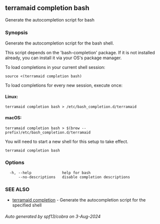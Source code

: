 ## terramaid completion bash

Generate the autocompletion script for bash

### Synopsis

Generate the autocompletion script for the bash shell.

This script depends on the 'bash-completion' package.
If it is not installed already, you can install it via your OS's package manager.

To load completions in your current shell session:

	source <(terramaid completion bash)

To load completions for every new session, execute once:

#### Linux:

	terramaid completion bash > /etc/bash_completion.d/terramaid

#### macOS:

	terramaid completion bash > $(brew --prefix)/etc/bash_completion.d/terramaid

You will need to start a new shell for this setup to take effect.


```
terramaid completion bash
```

### Options

```
  -h, --help              help for bash
      --no-descriptions   disable completion descriptions
```

### SEE ALSO

* [terramaid completion](terramaid_completion.md)	 - Generate the autocompletion script for the specified shell

###### Auto generated by spf13/cobra on 3-Aug-2024
